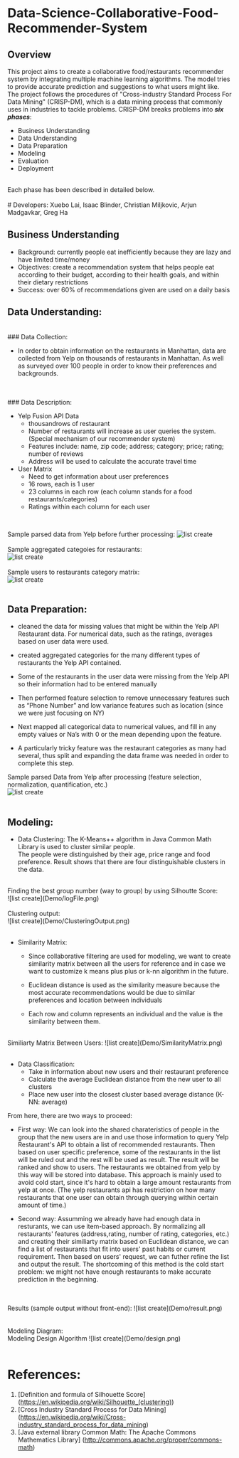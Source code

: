 # Data-Science-Collaborative-Food-Recommender-System

## Overview

This project aims to create a collaborative food/restaurants recommender system by integrating multiple machine learning algorithms. The model tries to provide accurate prediction and suggestions to what users might like. 
<br>
The project follows the procedures of "Cross-industry Standard Process For Data Mining" (CRISP-DM), which is a data mining process that commonly uses in industries to tackle problems. CRISP-DM breaks problems into ___six phases___: 
* Business Understanding
* Data Understanding
* Data Preparation
* Modeling
* Evaluation
* Deployment
<br>
Each phase has been described in detailed below.
<br>
<br>
# Developers:
Xuebo Lai, Isaac Blinder, Christian Miljkovic, Arjun Madgavkar, Greg Ha
<br>

## Business Understanding

* Background: currently people eat inefficiently because they are lazy and have limited time/money
* Objectives: create a recommendation system that helps people eat according to their budget, according to their health goals, and within their dietary restrictions
* Success: over 60% of recommendations given are used on a daily basis

## Data Understanding:
<br>
### Data Collection:

* In order to obtain information on the restaurants in Manhattan, data are collected from Yelp on thousands of restaurants in Manhattan. As well as surveyed over 100 people in order to know their preferences and backgrounds.

<br>
<br>
### Data Description:

* Yelp Fusion API Data
    * thousandrows of restaurant 
    * Number of restaurants will increase as user queries the system. (Special  mechanism of our recommender system)
    * Features include: name, zip code; address; category; price; rating; number of reviews 
    * Address will be used to calculate the accurate travel time
* User Matrix
    * Need to get information about user preferences
    * 16 rows, each is 1 user
    * 23 columns in each row (each column stands for a food restaurants/categories)
    * Ratings within each column for each user
<br>


Sample parsed data from Yelp before further processing:
![list create](Demo/beforeProcess.png)
<br>
<br>
Sample aggregated categoies for restaurants:
<br>
![list create](Demo/Aggregated.png)
<br>
<br>
Sample users to restaurants category matrix:
<br>
![list create](Demo/PToC.png)
<br>
<br>

## Data Preparation:
* cleaned the data for missing values that might be within the Yelp API Restaurant data. For numerical data, such as the ratings, averages based on user data were used. 

* created aggregated categories for the many different types of restaurants the Yelp API contained.

* Some of the restaurants in the user data were missing from the Yelp API so their information had to be entered manually

* Then performed feature selection to remove unnecessary features such as “Phone Number” and low variance features such as location (since we were just focusing on NY)

* Next mapped all categorical data to numerical values, and fill in any empty values or Na’s with 0 or the mean depending upon the feature.

* A particularly tricky feature was the restaurant categories as many had several, thus split and expanding the data frame was needed in order to complete this step.



Sample parsed Data from Yelp after processing (feature selection, normalization, quantification, etc.)
<br>
![list create](Demo/YelpClean.png)
<br>
<br>

## Modeling:

* Data Clustering:
The K-Means++ algorithm in Java Common Math Library is used to cluster similar people.  
The people were distinguished by their age, price range and food preference.
Result shows that there are four distinguishable clusters in the data.


<br>
Finding the best group number (way to group) by using Silhoutte Score:
<br>
![list create](Demo/logFile.png)
<br>
<br>
Clustering output:
<br>
![list create](Demo/ClusteringOutput.png)
<br>
<br>

* Similarity Matrix:
    * Since collaborative filtering are used for modeling, we want to create similarity matrix between all the users for reference and in case we want to customize k means plus plus or k-nn algorithm in the future. 

    * Euclidean distance is used as the similarity measure because the most accurate recommendations would be due to similar preferences and location between individuals

    * Each row and column represents an individual and the value is the similarity between them.



<br>
Similiarty Matrix Between Users:
![list create](Demo/SimilarityMatrix.png)
<br>
<br>

* Data Classification:
    * Take in information about new users and their restaurant preference
    * Calculate the average Euclidean distance from the new user to all clusters
    * Place new user into the closest cluster based average distance (K-NN: average)

From here, there are two ways to proceed:

* First way: We can look into the shared charateristics of people in the group that the new users are in and use those information to query Yelp Restaurant's API to obtain a list of recommended restaurants. Then based on user specific preference, some of the restaurants in the list will be ruled out and the rest will be used as result. The result will be ranked and show to users. The restaurants we obtained from yelp by this way will be stored into database. This approach is mainly used to avoid cold start, since it's hard to obtain a large amount restaurants from yelp at once. (The yelp restaurants api has restriction on how many restaurants that one user can obtain through querying within certain amount of time.)

* Second way: Assumming we already have had enough data in resturants, we can use item-based approach. By normalizing all restaurants' features (address,rating, number of rating, categories, etc.) and creating their similiarty matrix based on Euclidean distance, we can find a list of restaurants that fit into users' past habits or current requirement. Then based on users' request, we can futher refine the list and output the result. The shortcoming of this method is the cold start problem: we might not have enough restaurants to make accurate prediction in the beginning.



<br>
<br>
Results (sample output without front-end):
![list create](Demo/result.png)
<br>
<br>

<br>
Modeling Diagram:


<br>
Modeling Design Algorithm
![list create](Demo/design.png)
<br>
<br>

# References:


1. [Definition and formula of Silhouette Score] (https://en.wikipedia.org/wiki/Silhouette_(clustering))
2. [Cross Industry Standard Process for Data Mining] (https://en.wikipedia.org/wiki/Cross-industry_standard_process_for_data_mining)
3. [Java external library Common Math: The Apache Commons Mathematics Library] (http://commons.apache.org/proper/commons-math)















